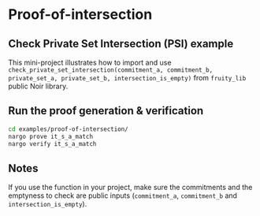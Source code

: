 # Proof-of-intersection

## Check Private Set Intersection (PSI) example

This mini-project illustrates how to import and use `check_private_set_intersection(commitment_a, commitment_b, private_set_a, private_set_b, intersection_is_empty)` from `fruity_lib` public Noir library.

## Run the proof generation & verification

```bash
cd examples/proof-of-intersection/
nargo prove it_s_a_match
nargo verify it_s_a_match
```

## Notes

If you use the function in your project, make sure the commitments and the emptyness to check are public inputs (`commitment_a`, `commitment_b` and `intersection_is_empty`).